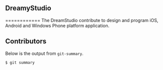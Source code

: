 ## DreamyStudio
============
The DreamStudio contribute to design and program iOS, Android and Windows Phone platform application. 

## Contributors

Below is the output from `git-summary`.

```bash
$ git summary 
